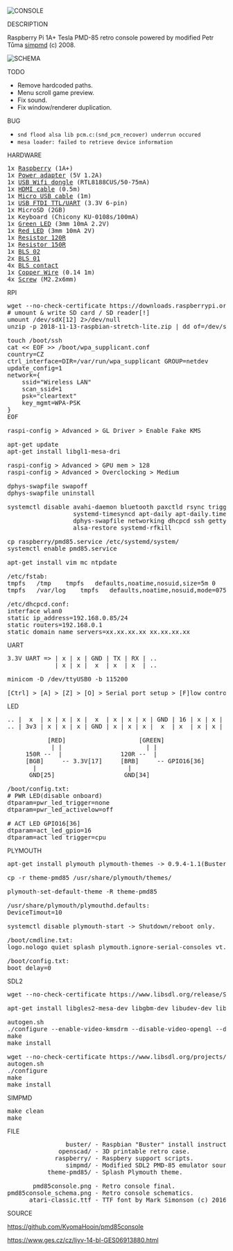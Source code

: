 ![CONSOLE](https://github.com/kyomahooin/pmd85console/raw/master/pmd85console.png "console")

DESCRIPTION

Raspberry Pi 1A+ Tesla PMD-85 retro console powered by modified Petr Tůma <a href="https://github.com/ceresek/simpmd">simpmd</a> (c) 2008.

![SCHEMA](https://github.com/kyomahooin/pmd85console/raw/master/pmd85console_schema.png "schema")

TODO

- Remove hardcoded paths.
- Menu scroll game preview.
- Fix sound.
- Fix window/renderer duplication.

BUG

- `snd flood alsa lib pcm.c:(snd_pcm_recover) underrun occured`
- `mesa loader: failed to retrieve device information`

HARDWARE

<pre>
1x <a target="_blank" href="http://rpishop.cz/248-raspberry-pi-1a">Raspberry</a> (1A+)
1x <a target="_blank" href="https://www.ges.cz/cz/usb-napajec-napajeci-adapter-mw-5v-1-2a-sun-usb-GES07507424.html">Power adapter</a> (5V 1.2A)
1x <a target="_blank" href="https://www.mironet.cz/edimax-wireless-nano-usb-20-adapter-80211n-150mbps-sw-wps+dp117994/">USB Wifi dongle</a> (RTL8188CUS/50-75mA)
1x <a target="_blank" href="https://www.czc.cz/gembird-cablexpert-kabel-hdmi-hdmi-0-5m-1-4-m-m-stineny-zlacene-kontakty-cerna/248060/produkt">HDMI cable</a> (0.5m)
1x <a target="_blank" href="https://www.alza.cz/roline-usb-2-0-usb-am-micro-usb-bm">Micro USB cable</a> (1m)
1x <a target="_blank" href="https://www.aliexpress.com/item/New-High-Quality-USB-To-TTL-Serial-Module-FTDI-FT232RL-USB-3-3V-5V-To-TTL/32971767031.html">USB FTDI TTL/UART</a> (3.3V 6-pin)
1x MicroSD (2GB)
1x Keyboard (Chicony KU-0108s/100mA)
1x <a target="_blank" href="https://www.ges.cz/cz/l-934gd-GES10700054.html">Green LED</a> (3mm 10mA 2.2V)
1x <a target="_blank" href="https://www.ges.cz/cz/l-934id-GES10701762.html">Red LED</a> (3mm 10mA 2V)
1x <a target="_blank" href="https://www.ges.cz/cz/rm0207-120r-1-GES05300318.html">Resistor 120R</a>
1x <a target="_blank" href="https://www.ges.cz/cz/rm0207-150r-1-GES05300319.html">Resistor 150R</a>
1x <a target="_blank" href="https://www.ges.cz/cz/bls-02-GES06614037.html">BLS 02</a>
2x <a target="_blank" href="https://www.ges.cz/cz/bls-01-GES06614525.html">BLS 01</a>
4x <a target="_blank" href="https://www.ges.cz/cz/bls-contacts-GES06614047.html">BLS contact</a>
1x <a target="_blank" href="https://www.ges.cz/cz/liyv-14-bl-GES06913880.html">Copper Wire</a> (0.14 1m)
4x <a target="_blank" href="https://www.ges.cz/cz/esst-m2-2x6-GES06814889.html">Screw</a> (M2.2x6mm)
</pre>

RPI

<pre>
wget --no-check-certificate https://downloads.raspberrypi.org/raspbian_lite_latest
# umount & write SD card / SD reader[!]
umount /dev/sdX[12] 2>/dev/null
unzip -p 2018-11-13-raspbian-stretch-lite.zip | dd of=/dev/sdX bs=4M

touch /boot/ssh
cat << EOF >> /boot/wpa_supplicant.conf
country=CZ
ctrl_interface=DIR=/var/run/wpa_supplicant GROUP=netdev
update_config=1
network={
	ssid="Wireless LAN"
	scan_ssid=1
	psk="cleartext"
	key_mgmt=WPA-PSK
}
EOF

raspi-config > Advanced > GL Driver > Enable Fake KMS

apt-get update
apt-get install libgl1-mesa-dri

raspi-config > Advanced > GPU mem > 128
raspi-config > Advanced > Overclocking > Medium

dphys-swapfile swapoff
dphys-swapfile uninstall

systemctl disable avahi-daemon bluetooth paxctld rsync triggerhappy triggerhappy.socket nfs-client.target \
                  systemd-timesyncd apt-daily apt-daily.timer apt-daily-upgrade apt-daily-upgrade.timer \
                  dphys-swapfile networking dhcpcd ssh getty@tty1 rc-local wifi-country keyboard-setup \
                  alsa-restore systemd-rfkill

cp raspberry/pmd85.service /etc/systemd/system/
systemctl enable pmd85.service

apt-get install vim mc ntpdate

/etc/fstab:
tmpfs	/tmp	tmpfs	defaults,noatime,nosuid,size=5m	0	0
tmpfs	/var/log	tmpfs	defaults,noatime,nosuid,mode=0755,size=5m	0	0

/etc/dhcpcd.conf:
interface wlan0
static ip_address=192.168.0.85/24
static routers=192.168.0.1
static domain_name_servers=xx.xx.xx.xx xx.xx.xx.xx
</pre>

UART

<pre>
3.3V UART => | x | x | GND | TX | RX | ..
             | x | x |  x  | x  | x  | ..

minicom -D /dev/ttyUSB0 -b 115200

[Ctrl] > [A] > [Z] > [O] > Serial port setup > [F]low control > Off
</pre>

LED

<pre name="led">
.. |  x  | x | x | x |  x  | x | x | x | GND | 16 | x | x |
.. | 3v3 | x | x | x | GND | x | x | x |  x  | x  | x | x |

           [RED]                    [GREEN]
            | |                       | |
     150R --  |                120R --  |
     [BGB]     -- 3.3V[17]     [BRB]     -- GPIO16[36]
       |                         |
      GND[25]                   GND[34]

/boot/config.txt:
# PWR LED(disable onboard)
dtparam=pwr_led_trigger=none
dtparam=pwr_led_activelow=off

# ACT LED GPIO16[36]
dtparam=act_led_gpio=16
dtparam=act_led_trigger=cpu
</pre>

PLYMOUTH

<pre>
apt-get install plymouth plymouth-themes -> 0.9.4-1.1(Buster)

cp -r theme-pmd85 /usr/share/plymouth/themes/

plymouth-set-default-theme -R theme-pmd85

/usr/share/plymouth/plymouthd.defaults:
DeviceTimout=10

systemctl disable plymouth-start -> Shutdown/reboot only.

/boot/cmdline.txt:
logo.nologo quiet splash plymouth.ignore-serial-consoles vt.global_cursor_default=0

/boot/config.txt:
boot_delay=0
</pre>

SDL2

<pre>
wget --no-check-certificate https://www.libsdl.org/release/SDL2-2.0.9.tar.gz

apt-get install libgles2-mesa-dev libgbm-dev libudev-dev libasound2-dev liblzma-dev

autogen.sh
./configure --enable-video-kmsdrm --disable-video-opengl --disable-video-x11 --disable-video-rpi
make
make install

wget --no-check-certificate https://www.libsdl.org/projects/SDL_ttf/release/SDL2_ttf-2.0.15.tar.gz
autogen.sh
./configure
make
make install
</pre>

SIMPMD

<pre>
make clean
make
</pre>

FILE

<pre>
                buster/ - Raspbian "Buster" install instructions by Jozef Říha - <a href="https://github.com/jose1711">jose1711</a>.
              openscad/ - 3D printable retro case.
             raspberry/ - Raspbery support scripts.
                simpmd/ - Modified SDL2 PMD-85 emulator source code by Petr Tůma (c) 2008.
           theme-pmd85/ - Splash Plymouth theme.

       pmd85console.png - Retro console final.
pmd85console_schema.png - Retro console schematics.
      atari-classic.ttf - TTF font by Mark Simonson (c) 2016.
</pre>

SOURCE

https://github.com/KyomaHooin/pmd85console

https://www.ges.cz/cz/liyv-14-bl-GES06913880.html
